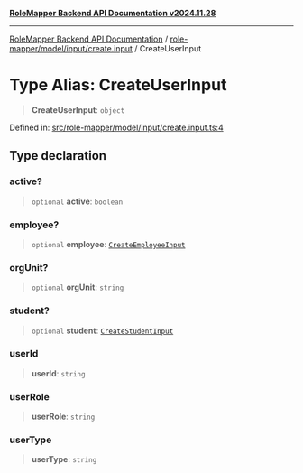[**RoleMapper Backend API Documentation v2024.11.28**](../../../../../README.md)

***

[RoleMapper Backend API Documentation](../../../../../modules.md) / [role-mapper/model/input/create.input](../README.md) / CreateUserInput

# Type Alias: CreateUserInput

> **CreateUserInput**: `object`

Defined in: [src/role-mapper/model/input/create.input.ts:4](https://github.com/FlowCraft-AG/RoleMapper/blob/ac5d66f12f967d3e6cc401aba4d232c3d8d25cca/backend/src/role-mapper/model/input/create.input.ts#L4)

## Type declaration

### active?

> `optional` **active**: `boolean`

### employee?

> `optional` **employee**: [`CreateEmployeeInput`](CreateEmployeeInput.md)

### orgUnit?

> `optional` **orgUnit**: `string`

### student?

> `optional` **student**: [`CreateStudentInput`](CreateStudentInput.md)

### userId

> **userId**: `string`

### userRole

> **userRole**: `string`

### userType

> **userType**: `string`
